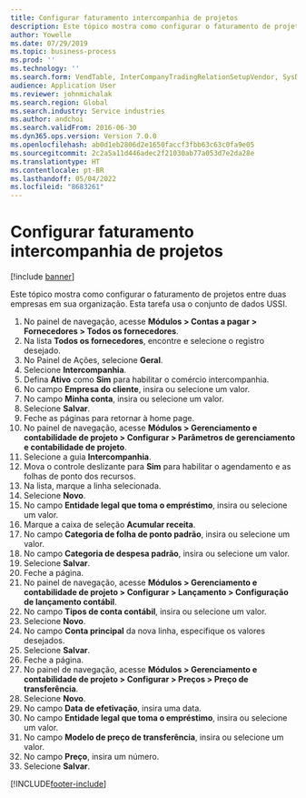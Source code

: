 ```yaml
---
title: Configurar faturamento intercompanhia de projetos
description: Este tópico mostra como configurar o faturamento de projetos entre duas empresas em sua organização.
author: Yowelle
ms.date: 07/29/2019
ms.topic: business-process
ms.prod: ''
ms.technology: ''
ms.search.form: VendTable, InterCompanyTradingRelationSetupVendor, SysDataAreaSelectLookup, ProjParameters, ProjPosting, ProjTransferPrice
audience: Application User
ms.reviewer: johnmichalak
ms.search.region: Global
ms.search.industry: Service industries
ms.author: andchoi
ms.search.validFrom: 2016-06-30
ms.dyn365.ops.version: Version 7.0.0
ms.openlocfilehash: ab0d1eb2806d2e1650faccf3fbb63c63c0fa9e05
ms.sourcegitcommit: 2c2a5a11d446adec2f21030ab77a053d7e2da28e
ms.translationtype: HT
ms.contentlocale: pt-BR
ms.lasthandoff: 05/04/2022
ms.locfileid: "8683261"
---
```

# <a name="configure-intercompany-project-invoicing"></a>Configurar faturamento intercompanhia de projetos

[!include [banner](../../includes/banner.md)]

Este tópico mostra como configurar o faturamento de projetos entre duas empresas em sua organização. Esta tarefa usa o conjunto de dados USSI.

1. No painel de navegação, acesse **Módulos > Contas a pagar > Fornecedores > Todos os fornecedores**.
2. Na lista **Todos os fornecedores**, encontre e selecione o registro desejado.
3. No Painel de Ações, selecione **Geral**.
4. Selecione **Intercompanhia**.
5. Defina **Ativo** como **Sim** para habilitar o comércio intercompanhia.
6. No campo **Empresa do cliente**, insira ou selecione um valor.
7. No campo **Minha conta**, insira ou selecione um valor.
8. Selecione **Salvar**.
9. Feche as páginas para retornar à home page.
10. No painel de navegação, acesse **Módulos > Gerenciamento e contabilidade de projeto > Configurar > Parâmetros de gerenciamento e contabilidade de projeto**.
11. Selecione a guia **Intercompanhia**.
12. Mova o controle deslizante para **Sim** para habilitar o agendamento e as folhas de ponto dos recursos.
13. Na lista, marque a linha selecionada.
14. Selecione **Novo**.
15. No campo **Entidade legal que toma o empréstimo**, insira ou selecione um valor.
16. Marque a caixa de seleção **Acumular receita**.
17. No campo **Categoria de folha de ponto padrão**, insira ou selecione um valor.
18. No campo **Categoria de despesa padrão**, insira ou selecione um valor.
19. Selecione **Salvar**.
20. Feche a página.
21. No painel de navegação, acesse **Módulos > Gerenciamento e contabilidade de projeto > Configurar > Lançamento > Configuração de lançamento contábil**.
22. No campo **Tipos de conta contábil**, insira ou selecione um valor.
23. Selecione **Novo**.
24. No campo **Conta principal** da nova linha, especifique os valores desejados.
25. Selecione **Salvar**.
26. Feche a página.
27. No painel de navegação, acesse **Módulos > Gerenciamento e contabilidade de projeto > Configurar > Preços > Preço de transferência**.
28. Selecione **Novo**.
29. No campo **Data de efetivação**, insira uma data.
30. No campo **Entidade legal que toma o empréstimo**, insira ou selecione um valor.
31. No campo **Modelo de preço de transferência**, insira ou selecione um valor.
32. No campo **Preço**, insira um número.
33. Selecione **Salvar**.



[!INCLUDE[footer-include](../../includes/footer-banner.md)]